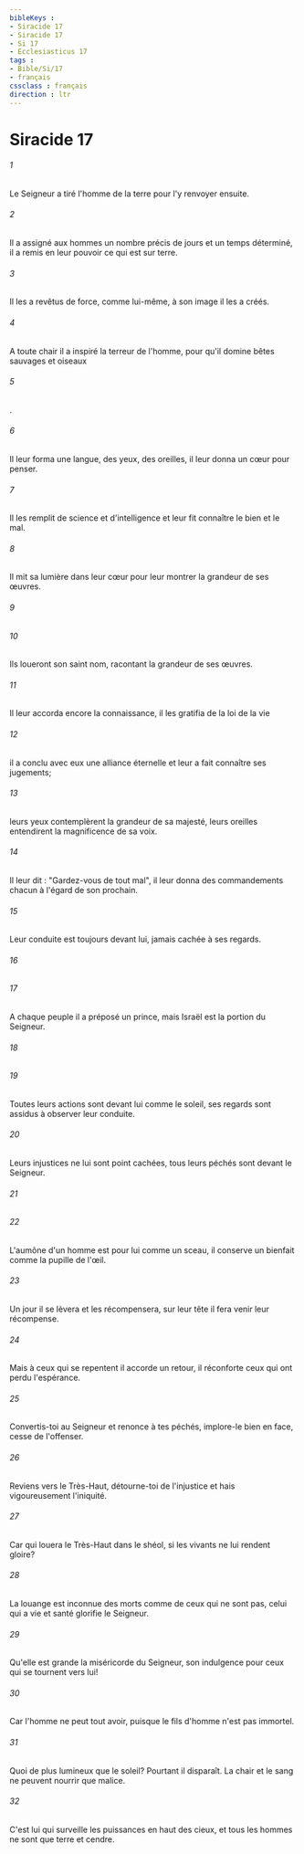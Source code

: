 ```yaml
---
bibleKeys : 
- Siracide 17
- Siracide 17
- Si 17
- Ecclesiasticus 17
tags : 
- Bible/Si/17
- français
cssclass : français
direction : ltr
---
```


# Siracide 17

###### 1
Le Seigneur a tiré l'homme de la terre pour l'y renvoyer ensuite.
###### 2
Il a assigné aux hommes un nombre précis de jours et un temps déterminé, il a remis en leur pouvoir ce qui est sur terre.
###### 3
Il les a revêtus de force, comme lui-même, à son image il les a créés.
###### 4
A toute chair il a inspiré la terreur de l'homme, pour qu'il domine bêtes sauvages et oiseaux
###### 5
.
###### 6
Il leur forma une langue, des yeux, des oreilles, il leur donna un cœur pour penser.
###### 7
Il les remplit de science et d'intelligence et leur fit connaître le bien et le mal.
###### 8
Il mit sa lumière dans leur cœur pour leur montrer la grandeur de ses œuvres.
###### 9

###### 10
Ils loueront son saint nom, racontant la grandeur de ses œuvres.
###### 11
Il leur accorda encore la connaissance, il les gratifia de la loi de la vie
###### 12
il a conclu avec eux une alliance éternelle et leur a fait connaître ses jugements;
###### 13
leurs yeux contemplèrent la grandeur de sa majesté, leurs oreilles entendirent la magnificence de sa voix.
###### 14
Il leur dit : "Gardez-vous de tout mal", il leur donna des commandements chacun à l'égard de son prochain.
###### 15
Leur conduite est toujours devant lui, jamais cachée à ses regards.
###### 16

###### 17
A chaque peuple il a préposé un prince, mais Israël est la portion du Seigneur.
###### 18

###### 19
Toutes leurs actions sont devant lui comme le soleil, ses regards sont assidus à observer leur conduite.
###### 20
Leurs injustices ne lui sont point cachées, tous leurs péchés sont devant le Seigneur.
###### 21

###### 22
L'aumône d'un homme est pour lui comme un sceau, il conserve un bienfait comme la pupille de l'œil.
###### 23
Un jour il se lèvera et les récompensera, sur leur tête il fera venir leur récompense.
###### 24
Mais à ceux qui se repentent il accorde un retour, il réconforte ceux qui ont perdu l'espérance.
###### 25
Convertis-toi au Seigneur et renonce à tes péchés, implore-le bien en face, cesse de l'offenser.
###### 26
Reviens vers le Très-Haut, détourne-toi de l'injustice et hais vigoureusement l'iniquité.
###### 27
Car qui louera le Très-Haut dans le shéol, si les vivants ne lui rendent gloire?
###### 28
La louange est inconnue des morts comme de ceux qui ne sont pas, celui qui a vie et santé glorifie le Seigneur.
###### 29
Qu'elle est grande la miséricorde du Seigneur, son indulgence pour ceux qui se tournent vers lui!
###### 30
Car l'homme ne peut tout avoir, puisque le fils d'homme n'est pas immortel.
###### 31
Quoi de plus lumineux que le soleil? Pourtant il disparaît. La chair et le sang ne peuvent nourrir que malice.
###### 32
C'est lui qui surveille les puissances en haut des cieux, et tous les hommes ne sont que terre et cendre.
